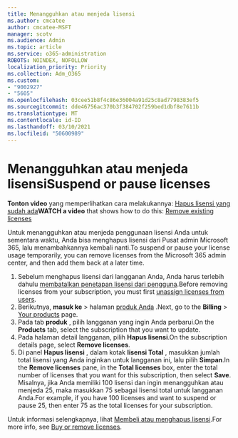```yaml
---
title: Menangguhkan atau menjeda lisensi
ms.author: cmcatee
author: cmcatee-MSFT
manager: scotv
ms.audience: Admin
ms.topic: article
ms.service: o365-administration
ROBOTS: NOINDEX, NOFOLLOW
localization_priority: Priority
ms.collection: Adm_O365
ms.custom:
- "9002927"
- "5605"
ms.openlocfilehash: 03cee51b8f4c86e36004a91d25c8ad7798383ef5
ms.sourcegitcommit: dde46756ac370b3f384702f259bed1dbf8e7611b
ms.translationtype: MT
ms.contentlocale: id-ID
ms.lasthandoff: 03/10/2021
ms.locfileid: "50600989"
---
```

# <a name="suspend-or-pause-licenses"></a><span data-ttu-id="bb3ab-102">Menangguhkan atau menjeda lisensi</span><span class="sxs-lookup"><span data-stu-id="bb3ab-102">Suspend or pause licenses</span></span>

<span data-ttu-id="bb3ab-103">**Tonton video** yang memperlihatkan cara melakukannya: [Hapus lisensi yang sudah ada](https://go.microsoft.com/fwlink/p/?linkid=2154938)</span><span class="sxs-lookup"><span data-stu-id="bb3ab-103">**WATCH a video** that shows how to do this: [Remove existing licenses](https://go.microsoft.com/fwlink/p/?linkid=2154938)</span></span>

<span data-ttu-id="bb3ab-104">Untuk menangguhkan atau menjeda penggunaan lisensi Anda untuk sementara waktu, Anda bisa menghapus lisensi dari Pusat admin Microsoft 365, lalu menambahkannya kembali nanti.</span><span class="sxs-lookup"><span data-stu-id="bb3ab-104">To suspend or pause your license usage temporarily, you can remove licenses from the Microsoft 365 admin center, and then add them back at a later time.</span></span>

1. <span data-ttu-id="bb3ab-105">Sebelum menghapus lisensi dari langganan Anda, Anda harus terlebih dahulu [membatalkan penetapan lisensi dari pengguna](https://docs.microsoft.com/microsoft-365/admin/manage/remove-licenses-from-users).</span><span class="sxs-lookup"><span data-stu-id="bb3ab-105">Before removing licenses from your subscription, you must first [unassign licenses from users](https://docs.microsoft.com/microsoft-365/admin/manage/remove-licenses-from-users).</span></span>
2. <span data-ttu-id="bb3ab-106">Berikutnya, **masuk ke**  >  halaman [produk Anda](https://go.microsoft.com/fwlink/p/?linkid=842054) .</span><span class="sxs-lookup"><span data-stu-id="bb3ab-106">Next, go to the **Billing** > [Your products](https://go.microsoft.com/fwlink/p/?linkid=842054) page.</span></span>
3. <span data-ttu-id="bb3ab-107">Pada tab **produk** , pilih langganan yang ingin Anda perbarui.</span><span class="sxs-lookup"><span data-stu-id="bb3ab-107">On the **Products** tab, select the subscription that you want to update.</span></span>
4. <span data-ttu-id="bb3ab-108">Pada halaman detail langganan, pilih **Hapus lisensi**.</span><span class="sxs-lookup"><span data-stu-id="bb3ab-108">On the subscription details page, select **Remove licenses**.</span></span>
5. <span data-ttu-id="bb3ab-109">Di panel **Hapus lisensi** , dalam kotak **lisensi Total** , masukkan jumlah total lisensi yang Anda inginkan untuk langganan ini, lalu pilih **Simpan**.</span><span class="sxs-lookup"><span data-stu-id="bb3ab-109">In the **Remove licenses** pane, in the **Total licenses** box, enter the total number of licenses that you want for this subscription, then select **Save**.</span></span> <span data-ttu-id="bb3ab-110">Misalnya, jika Anda memiliki 100 lisensi dan ingin menangguhkan atau menjeda 25, maka masukkan 75 sebagai lisensi total untuk langganan Anda.</span><span class="sxs-lookup"><span data-stu-id="bb3ab-110">For example, if you have 100 licenses and want to suspend or pause 25, then enter 75 as the total licenses for your subscription.</span></span>

<span data-ttu-id="bb3ab-111">Untuk informasi selengkapnya, lihat [Membeli atau menghapus lisensi](https://docs.microsoft.com/microsoft-365/commerce/licenses/buy-licenses).</span><span class="sxs-lookup"><span data-stu-id="bb3ab-111">For more info, see [Buy or remove licenses](https://docs.microsoft.com/microsoft-365/commerce/licenses/buy-licenses).</span></span>